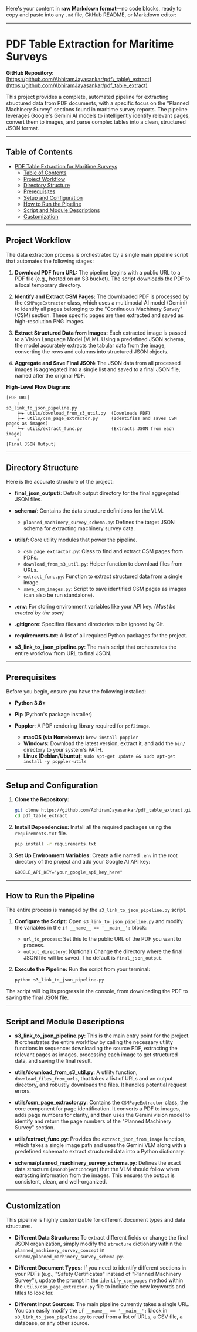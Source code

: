Here's your content in **raw Markdown format**—no code blocks, ready to copy and paste into any `.md` file, GitHub README, or Markdown editor:

---

# PDF Table Extraction for Maritime Surveys

**GitHub Repository:** [https://github.com/AbhiramJayasankar/pdf\_table\_extract](https://github.com/AbhiramJayasankar/pdf_table_extract)

This project provides a complete, automated pipeline for extracting structured data from PDF documents, with a specific focus on the "Planned Machinery Survey" sections found in maritime survey reports. The pipeline leverages Google's Gemini AI models to intelligently identify relevant pages, convert them to images, and parse complex tables into a clean, structured JSON format.

---

## Table of Contents

- [PDF Table Extraction for Maritime Surveys](#pdf-table-extraction-for-maritime-surveys)
  - [Table of Contents](#table-of-contents)
  - [Project Workflow](#project-workflow)
  - [Directory Structure](#directory-structure)
  - [Prerequisites](#prerequisites)
  - [Setup and Configuration](#setup-and-configuration)
  - [How to Run the Pipeline](#how-to-run-the-pipeline)
  - [Script and Module Descriptions](#script-and-module-descriptions)
  - [Customization](#customization)

---

## Project Workflow

The data extraction process is orchestrated by a single main pipeline script that automates the following stages:

1. **Download PDF from URL:** The pipeline begins with a public URL to a PDF file (e.g., hosted on an S3 bucket). The script downloads the PDF to a local temporary directory.

2. **Identify and Extract CSM Pages:** The downloaded PDF is processed by the `CSMPageExtractor` class, which uses a multimodal AI model (Gemini) to identify all pages belonging to the "Continuous Machinery Survey" (CSM) section. These specific pages are then extracted and saved as high-resolution PNG images.

3. **Extract Structured Data from Images:** Each extracted image is passed to a Vision Language Model (VLM). Using a predefined JSON schema, the model accurately extracts the tabular data from the image, converting the rows and columns into structured JSON objects.

4. **Aggregate and Save Final JSON:** The JSON data from all processed images is aggregated into a single list and saved to a final JSON file, named after the original PDF.

**High-Level Flow Diagram:**

```
[PDF URL]
    ↓
s3_link_to_json_pipeline.py
    ├─► utils/download_from_s3_util.py  (Downloads PDF)
    ├─► utils/csm_page_extractor.py     (Identifies and saves CSM pages as images)
    └─► utils/extract_func.py           (Extracts JSON from each image)
    ↓
[Final JSON Output]
```

---

## Directory Structure

Here is the accurate structure of the project:

* **final\_json\_output/**: Default output directory for the final aggregated JSON files.
* **schema/**: Contains the data structure definitions for the VLM.

  * `planned_machinery_survey_schema.py`: Defines the target JSON schema for extracting machinery survey data.
* **utils/**: Core utility modules that power the pipeline.

  * `csm_page_extractor.py`: Class to find and extract CSM pages from PDFs.
  * `download_from_s3_util.py`: Helper function to download files from URLs.
  * `extract_func.py`: Function to extract structured data from a single image.
  * `save_csm_images.py`: Script to save identified CSM pages as images (can also be run standalone).
* **.env**: For storing environment variables like your API key. *(Must be created by the user)*
* **.gitignore**: Specifies files and directories to be ignored by Git.
* **requirements.txt**: A list of all required Python packages for the project.
* **s3\_link\_to\_json\_pipeline.py**: The main script that orchestrates the entire workflow from URL to final JSON.

---

## Prerequisites

Before you begin, ensure you have the following installed:

* **Python 3.8+**
* **Pip** (Python's package installer)
* **Poppler**: A PDF rendering library required for `pdf2image`.

  * **macOS (via Homebrew):** `brew install poppler`
  * **Windows:** Download the latest version, extract it, and add the `bin/` directory to your system's PATH.
  * **Linux (Debian/Ubuntu):** `sudo apt-get update && sudo apt-get install -y poppler-utils`

---

## Setup and Configuration

1. **Clone the Repository:**

   ```sh
   git clone https://github.com/AbhiramJayasankar/pdf_table_extract.git
   cd pdf_table_extract
   ```

2. **Install Dependencies:**
   Install all the required packages using the `requirements.txt` file.

   ```sh
   pip install -r requirements.txt
   ```

3. **Set Up Environment Variables:**
   Create a file named `.env` in the root directory of the project and add your Google AI API key:

   ```
   GOOGLE_API_KEY="your_google_api_key_here"
   ```

---

## How to Run the Pipeline

The entire process is managed by the `s3_link_to_json_pipeline.py` script.

1. **Configure the Script:**
   Open `s3_link_to_json_pipeline.py` and modify the variables in the `if __name__ == '__main__':` block:

   * `url_to_process`: Set this to the public URL of the PDF you want to process.
   * `output_directory`: (Optional) Change the directory where the final JSON file will be saved. The default is `final_json_output`.

2. **Execute the Pipeline:**
   Run the script from your terminal:

   ```sh
   python s3_link_to_json_pipeline.py
   ```

The script will log its progress in the console, from downloading the PDF to saving the final JSON file.

---

## Script and Module Descriptions

* **s3\_link\_to\_json\_pipeline.py**: This is the main entry point for the project. It orchestrates the entire workflow by calling the necessary utility functions in sequence: downloading the source PDF, extracting the relevant pages as images, processing each image to get structured data, and saving the final result.

* **utils/download\_from\_s3\_util.py**: A utility function, `download_files_from_urls`, that takes a list of URLs and an output directory, and robustly downloads the files. It handles potential request errors.

* **utils/csm\_page\_extractor.py**: Contains the `CSMPageExtractor` class, the core component for page identification. It converts a PDF to images, adds page numbers for clarity, and then uses the Gemini vision model to identify and return the page numbers of the "Planned Machinery Survey" section.

* **utils/extract\_func.py**: Provides the `extract_json_from_image` function, which takes a single image path and uses the Gemini VLM along with a predefined schema to extract structured data into a Python dictionary.

* **schema/planned\_machinery\_survey\_schema.py**: Defines the exact data structure (`JsonObjectConcept`) that the VLM should follow when extracting information from the images. This ensures the output is consistent, clean, and well-organized.

---

## Customization

This pipeline is highly customizable for different document types and data structures.

* **Different Data Structures:**
  To extract different fields or change the final JSON organization, simply modify the `structure` dictionary within the `planned_machinery_survey_concept` in `schema/planned_machinery_survey_schema.py`.

* **Different Document Types:**
  If you need to identify different sections in your PDFs (e.g., "Safety Certificates" instead of "Planned Machinery Survey"), update the prompt in the `identify_csm_pages` method within the `utils/csm_page_extractor.py` file to include the new keywords and titles to look for.

* **Different Input Sources:**
  The main pipeline currently takes a single URL. You can easily modify the `if __name__ == '__main__':` block in `s3_link_to_json_pipeline.py` to read from a list of URLs, a CSV file, a database, or any other source.


